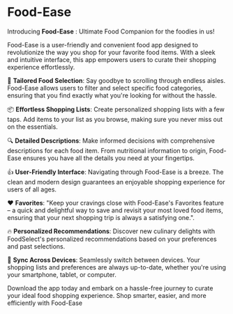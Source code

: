 # Food-Ease

Introducing **Food-Ease** : Ultimate Food Companion for the foodies in us!

Food-Ease is a user-friendly and convenient food app designed to revolutionize the way you shop for your favorite food items. With a sleek and intuitive interface, this app empowers users to curate their shopping experience effortlessly. 

🛒 **Tailored Food Selection**: Say goodbye to scrolling through endless aisles. Food-Ease allows users to filter and select specific food categories, ensuring that you find exactly what you're looking for without the hassle.

📦 **Effortless Shopping Lists**: Create personalized shopping lists with a few taps. Add items to your list as you browse, making sure you never miss out on the essentials.

🔍 **Detailed Descriptions**: Make informed decisions with comprehensive descriptions for each food item. From nutritional information to origin, Food-Ease ensures you have all the details you need at your fingertips.

👍 **User-Friendly Interface**: Navigating through Food-Ease is a breeze. The clean and modern design guarantees an enjoyable shopping experience for users of all ages.

❤️ **Favorites**: "Keep your cravings close with Food-Ease's Favorites feature – a quick and delightful way to save and revisit your most loved food items, ensuring that your next shopping trip is always a satisfying one.".

🔥 **Personalized Recommendations**: Discover new culinary delights with FoodSelect's personalized recommendations based on your preferences and past selections.

📲 **Sync Across Devices**: Seamlessly switch between devices. Your shopping lists and preferences are always up-to-date, whether you're using your smartphone, tablet, or computer.

Download the app today and embark on a hassle-free journey to curate your ideal food shopping experience. Shop smarter, easier, and more efficiently with Food-Ease